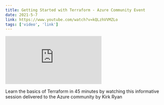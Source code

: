 ```yaml
---
title: Getting Started with Terraform - Azure Community Event
date: 2021-5-7
link: https://www.youtube.com/watch?v=kQLzhVVMZLo
tags: ['video', 'link']
---
```


<Embed
  src="https://www.youtube.com/watch?v=kQLzhVVMZLo"
/>

Learn the basics of Terraform in 45 minutes by watching this informative session delivered to the Azure community by Kirk Ryan
